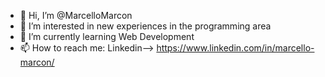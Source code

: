 - 👋 Hi, I’m @MarcelloMarcon
- 👀 I’m interested in new experiences in the programming area
- 🌱 I’m currently learning Web Development
- 📫 How to reach me: Linkedin--> https://www.linkedin.com/in/marcello-marcon/


